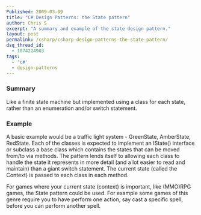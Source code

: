 ```yaml
---
Published: 2009-03-09
title: "C# Design Patterns: the State pattern"
author: Chris S
excerpt: "A summary and example of the state design pattern."
layout: post
permalink: /csharp/csharp-design-patterns-the-state-pattern/
dsq_thread_id:
  - 1074224903
tags:
  - 'c#'
  - design-patterns
---
```

### Summary

Like a finite state machine but implemented using a class for each state, rather than an enumeration and/or switch statement. 

<!--more-->

### Example

A basic example would be a traffic light system - GreenState, AmberState, RedState. Each of the classes is expected to implement an IState() interface or subclass a base class which contains the states that can be moved from/to via methods. The pattern lends itself to allowing each class to handle the state it represents in more detail (and a lot easier to read and maintain) than a giant switch statement. The current state (called the Context) is passed to each class in each method. 

For games where your current state (context) is important, like (MMO)RPG games, the State pattern could be used. For example some games of this genre require you to have perform one action, say cast a specific spell, before you can perform another spell. 

<script src="https://gist.github.com/yetanotherchris/4746689.js"></script>